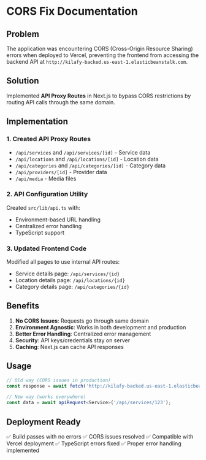 # CORS Fix Documentation

## Problem
The application was encountering CORS (Cross-Origin Resource Sharing) errors when deployed to Vercel, preventing the frontend from accessing the backend API at `http://kilafy-backed.us-east-1.elasticbeanstalk.com`.

## Solution
Implemented **API Proxy Routes** in Next.js to bypass CORS restrictions by routing API calls through the same domain.

## Implementation

### 1. Created API Proxy Routes
- `/api/services` and `/api/services/[id]` - Service data
- `/api/locations` and `/api/locations/[id]` - Location data  
- `/api/categories` and `/api/categories/[id]` - Category data
- `/api/providers/[id]` - Provider data
- `/api/media` - Media files

### 2. API Configuration Utility
Created `src/lib/api.ts` with:
- Environment-based URL handling
- Centralized error handling
- TypeScript support

### 3. Updated Frontend Code
Modified all pages to use internal API routes:
- Service details page: `/api/services/{id}`
- Location details page: `/api/locations/{id}`
- Category details page: `/api/categories/{id}`

## Benefits
1. **No CORS Issues**: Requests go through same domain
2. **Environment Agnostic**: Works in both development and production
3. **Better Error Handling**: Centralized error management
4. **Security**: API keys/credentials stay on server
5. **Caching**: Next.js can cache API responses

## Usage
```typescript
// Old way (CORS issues in production)
const response = await fetch('http://kilafy-backed.us-east-1.elasticbeanstalk.com/api/services/123');

// New way (works everywhere)
const data = await apiRequest<Service>('/api/services/123');
```

## Deployment Ready
✅ Build passes with no errors
✅ CORS issues resolved
✅ Compatible with Vercel deployment
✅ TypeScript errors fixed
✅ Proper error handling implemented
